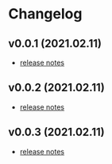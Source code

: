 # Changelog

## v0.0.1 (2021.02.11)

- [release notes](_docs/changelogs/CHANGELOG.v0.0.1.md)

## v0.0.2 (2021.02.11)

- [release notes](_docs/changelogs/CHANGELOG.v0.0.2.md)

## v0.0.3 (2021.02.11)

- [release notes](_docs/changelogs/CHANGELOG.v0.0.3.md)
